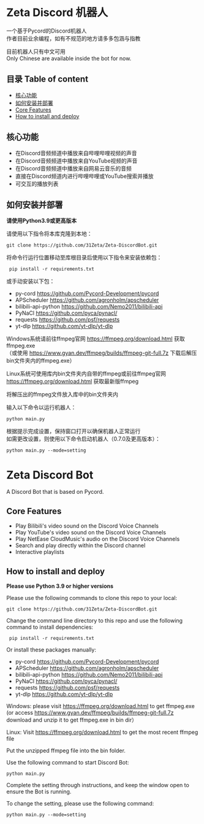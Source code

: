 # Zeta Discord 机器人
一个基于Pycord的Discord机器人  
作者目前业余编程，如有不规范的地方请多多包涵与指教  

目前机器人只有中文可用  
Only Chinese are available inside the bot for now.

目录 Table of content
------------------------
- [核心功能](#核心功能)
- [如何安装并部署](#如何安装并部署)
- [Core Features](#core-features)
- [How to install and deploy](#how-to-install-and-deploy)

## 核心功能
- 在Discord音频频道中播放来自哔哩哔哩视频的声音
- 在Discord音频频道中播放来自YouTube视频的声音
- 在Discord音频频道中播放来自网易云音乐的音频
- 直接在Discord频道内进行哔哩哔哩或YouTube搜索并播放
- 可交互的播放列表

## 如何安装并部署
**请使用Python3.9或更高版本**

请使用以下指令将本库克隆到本地：
```
git clone https://github.com/31Zeta/Zeta-DiscordBot.git
```  
  
将命令行运行位置移动至库根目录后使用以下指令来安装依赖包：  
```
 pip install -r requirements.txt
```

或手动安装以下包：  
- py-cord https://github.com/Pycord-Development/pycord  
- APScheduler https://github.com/agronholm/apscheduler  
- bilibili-api-python https://github.com/Nemo2011/bilibili-api
- PyNaCl https://github.com/pyca/pynacl/
- requests https://github.com/psf/requests  
- yt-dlp https://github.com/yt-dlp/yt-dlp  
  
Windows系统请前往ffmpeg官网 https://ffmpeg.org/download.html 获取ffmpeg.exe  
（或使用 https://www.gyan.dev/ffmpeg/builds/ffmpeg-git-full.7z 下载后解压bin文件夹内的ffmpeg.exe）  
  
Linux系统可使用库内bin文件夹内自带的ffmpeg或前往ffmpeg官网 https://ffmpeg.org/download.html 获取最新版ffmpeg  

将解压出的ffmpeg文件放入库中的bin文件夹内  

输入以下命令以运行机器人：  
```
python main.py
```

根据提示完成设置，保持窗口打开以确保机器人正常运行  
如需更改设置，则使用以下命令启动机器人（0.7.0及更高版本）：
```
python main.py --mode=setting
```  

# Zeta Discord Bot
A Discord Bot that is based on Pycord.

## Core Features
- Play Bilibili's video sound on the Discord Voice Channels
- Play YouTube's video sound on the Discord Voice Channels
- Play NetEase CloudMusic's audio on the Discord Voice Channels
- Search and play directly within the Discord channel
- Interactive playlists

## How to install and deploy
**Please use Python 3.9 or higher versions**
  
Please use the following commands to clone this repo to your local:
```
git clone https://github.com/31Zeta/Zeta-DiscordBot.git
```

Change the command line directory to this repo and use the following command to install dependencies:
```
 pip install -r requirements.txt
```

Or install these packages manually:
- py-cord https://github.com/Pycord-Development/pycord  
- APScheduler https://github.com/agronholm/apscheduler  
- bilibili-api-python https://github.com/Nemo2011/bilibili-api
- PyNaCl https://github.com/pyca/pynacl/
- requests https://github.com/psf/requests  
- yt-dlp https://github.com/yt-dlp/yt-dlp  
  
Windows: please visit https://ffmpeg.org/download.html to get ffmpeg.exe
(or access https://www.gyan.dev/ffmpeg/builds/ffmpeg-git-full.7z download and unzip it to get ffmpeg.exe in bin dir） 

Linux: Visit https://ffmpeg.org/download.html to get the most recent ffmpeg file  

Put the unzipped ffmpeg file into the bin folder.  

Use the following command to start Discord Bot:  
```
python main.py
```

Complete the setting through instructions, and keep the window open to ensure the Bot is running.
 
To change the setting, please use the following command: 
```
python main.py --mode=setting
```
